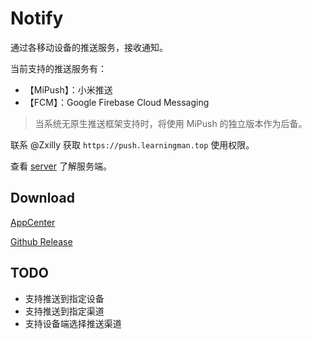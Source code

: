 # Notify

通过各移动设备的推送服务，接收通知。

当前支持的推送服务有：

- 【MiPush】：小米推送
- 【FCM】：Google Firebase Cloud Messaging

> 当系统无原生推送框架支持时，将使用 MiPush 的独立版本作为后备。

联系 @Zxilly 获取 `https://push.learningman.top` 使用权限。

查看 [server](https://github.com/ZNotify/server) 了解服务端。

## Download

[AppCenter](https://install.appcenter.ms/users/zxilly/apps/notify/distribution_groups/public)

[Github Release](https://github.com/ZNotify/android/releases)

## TODO

- 支持推送到指定设备
- 支持推送到指定渠道
- 支持设备端选择推送渠道
